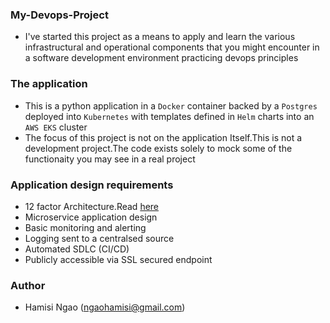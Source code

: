 ### My-Devops-Project
- I've started this project as a means to apply and learn the various infrastructural and operational components that you might encounter in a software development environment practicing devops principles

### The application
- This is a python application in a `Docker` container backed by a `Postgres` deployed into `Kubernetes` with templates defined in `Helm` charts into an `AWS EKS` cluster
- The focus of this project is not on the application Itself.This is not a development project.The code exists solely to mock some of the functionaity you may see in a real project

### Application design requirements
- 12 factor Architecture.Read [here](https://12factor.net/)
- Microservice application design
- Basic monitoring and alerting
- Logging sent to a centralsed source
- Automated SDLC (CI/CD)
- Publicly accessible via SSL secured endpoint

### Author
- Hamisi Ngao (ngaohamisi@gmail.com)
